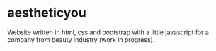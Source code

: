 # aestheticyou
Website written in html, css and bootstrap with a little javascript for a company from beauty industry (work in progress).
